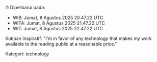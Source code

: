⏰ Diperbarui pada:
- WIB: Jumat, 8 Agustus 2025 20.47.22 UTC
- WITA: Jumat, 8 Agustus 2025 21.47.22 UTC
- WIT: Jumat, 8 Agustus 2025 22.47.22 UTC

Kutipan Inspiratif:
"I'm in favor of any technology that makes my work available to the reading public at a reasonable price."


Kategori: technology

